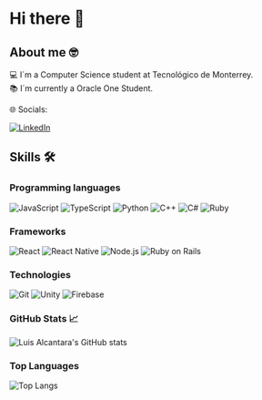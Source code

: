 # Hi there 👋

## About me 🤓
💻 I´m a Computer Science student at Tecnológico de Monterrey.\
📚 I´m currently a Oracle One Student.

🌐 Socials:

[![LinkedIn](https://img.shields.io/badge/LinkedIn-%230077B5.svg?logo=linkedin&logoColor=white)](https://www.linkedin.com/in/luis-alcantara-c/)

## Skills 🛠️
### Programming languages
![JavaScript](https://img.shields.io/badge/-JavaScript-black?style=flat-square&logo=javascript)
![TypeScript](https://img.shields.io/badge/-TypeScript-black?style=flat-square&logo=typescript)
![Python](https://img.shields.io/badge/-Python-black?style=flat-square&logo=Python)
![C++](https://img.shields.io/badge/-C++-black?style=flat-square&logo=c)
![C#](https://img.shields.io/badge/-C%23-black?style=flat-square&logo=c-sharp)
![Ruby](https://img.shields.io/badge/-Ruby-black?style=flat-square&logo=ruby)

### Frameworks
![React](https://img.shields.io/badge/-React-black?style=flat-square&logo=react)
![React Native](https://img.shields.io/badge/-React%20Native-black?style=flat-square&logo=react)
![Node.js](https://img.shields.io/badge/-Node.js-black?style=flat-square&logo=node.js)
![Ruby on Rails](https://img.shields.io/badge/-Ruby%20on%20Rails-black?style=flat-square&logo=ruby-on-rails)

### Technologies
![Git](https://img.shields.io/badge/-Git-black?style=flat-square&logo=git)
![Unity](https://img.shields.io/badge/-Unity-black?style=flat-square&logo=unity)
![Firebase](https://img.shields.io/badge/-Firebase-black?style=flat-square&logo=firebase)

### GitHub Stats 📈
![Luis Alcantara's GitHub stats](https://github-readme-stats.vercel.app/api?username=luisalcab&show_icons=true&theme=radical)

### Top Languages
![Top Langs](https://github-readme-stats.vercel.app/api/top-langs/?username=luisalcab&layout=compact&theme=radical)


<!--
**luisalcab/luisalcab** is a ✨ _special_ ✨ repository because its `README.md` (this file) appears on your GitHub profile.

Here are some ideas to get you started:

- 🔭 I’m currently working on ...
- 🌱 I’m currently learning ...
- 👯 I’m looking to collaborate on ...
- 🤔 I’m looking for help with ...
- 💬 Ask me about ...
- 📫 How to reach me: ...
- 😄 Pronouns: ...
- ⚡ Fun fact: ...
-->

